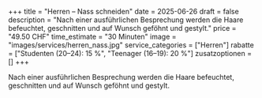 +++
title = "Herren – Nass schneiden"
date = 2025-06-26
draft = false
description = "Nach einer ausführlichen Besprechung werden die Haare befeuchtet, geschnitten und auf Wunsch geföhnt und gestylt."
price = "49.50 CHF"
time_estimate = "30 Minuten"
image = "images/services/herren_nass.jpg"
service_categories = ["Herren"]
rabatte = ["Studenten (20–24): 15 %", "Teenager (16–19): 20 %"]
zusatzoptionen = []
+++

Nach einer ausführlichen Besprechung werden die Haare befeuchtet, geschnitten und auf Wunsch geföhnt und gestylt.
